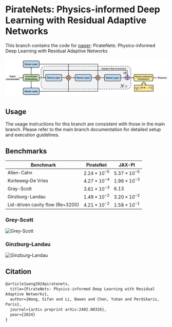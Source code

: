 # PirateNets: Physics-informed Deep Learning with Residual Adaptive Networks

This branch contains the  code for [paper](https://arxiv.org/abs/2402.00326): PirateNets: Physics-informed Deep Learning with Residual Adaptive Networks

![PirateNets](./figures/piratenet.png)

## Usage

The usage instructions for this branch are consistent with those in the main branch. Please refer to the main branch documentation for detailed setup and execution guidelines.

## Benchmarks

| **Benchmark** | PirateNet             | JAX-PI                |     
|---------------|-----------------------|-----------------------|
| Allen-Cahn    | $2.24 \times 10^{−5}$ | $5.37 \times 10^{−5}$ |
| Korteweg–De Vries  | $4.27 \times 10^{−4}$ | $1.96 \times 10^{−3}$ |
| Gray-Scott    | $3.61 \times 10^{−3}$ | $6.13$                |
| Ginzburg-Landau | $1.49 \times 10^{−2}$ | $3.20 \times 10^{−2}$ |
| Lid-driven cavity flow (Re=3200) | $4.21 \times 10^{−2}$ | $1.58 \times 10^{−1}$ |





### Grey-Scott

![Grey-Scott](examples/grey_scott/figures/gs_animation.gif)

### Ginzburg–Landau

![Ginzburg–Landau](examples/ginzburg_landau/figures/gl_animation.gif)



## Citation

    @article{wang2024piratenets,
      title={PirateNets: Physics-informed Deep Learning with Residual Adaptive Networks},
      author={Wang, Sifan and Li, Bowen and Chen, Yuhan and Perdikaris, Paris},
      journal={arXiv preprint arXiv:2402.00326},
      year={2024}
    }